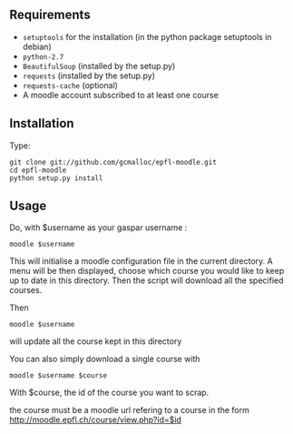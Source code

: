 
## Requirements
* `setuptools` for the installation (in the python package setuptools in debian)
* `python-2.7`
* `BeautifulSoup` (installed by the setup.py)
* `requests` (installed by the setup.py)
* `requests-cache` (optional)
* A moodle account subscribed to at least one course


## Installation
Type:

    git clone git://github.com/gcmalloc/epfl-moodle.git
    cd epfl-moodle
    python setup.py install

## Usage
Do, with $username as your gaspar username :
    
    moodle $username

This will initialise a moodle configuration file in the current directory. A menu will be then displayed, choose which course you would like to keep up to date in this directory. Then the script will download all the specified courses.


Then 

    moodle $username

will update all the course kept in this directory

You can also simply download a single course with 

    moodle $username $course

With $course, the id of the course you want to scrap.

the course must be a moodle url refering to a course in the form
http://moodle.epfl.ch/course/view.php?id=$id
